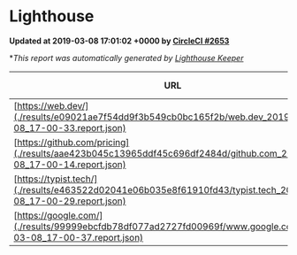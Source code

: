 
# Lighthouse

**Updated at 2019-03-08 17:01:02 +0000 by [CircleCI #2653](https://circleci.com/gh/ItinerisLtd/lighthouse-keeper-example/2653)**

**This report was automatically generated by [Lighthouse Keeper](https://github.com/itinerisltd/lighthouse-keeper)*

| URL | Performance | Accessibility | Best Practices | SEO | PWA | Updated At |
| --- | --- | --- | --- | --- | --- | --- |
| [https://web.dev/](./results/e09021ae7f54dd9f3b549cb0bc165f2b/web.dev_2019-03-08_17-00-33.report.json) | 0.97 | 0.93 | 1 | 0.87 | 1 | 2019-03-08T17:00:33.501Z |
| [https://github.com/pricing](./results/aae423b045c13965ddf45c696df2484d/github.com_2019-03-08_17-00-14.report.json) | 0.8 | 0.89 | 0.93 | 0.91 | 0.58 | 2019-03-08T17:00:14.132Z |
| [https://typist.tech/](./results/e463522d02041e06b035e8f61910fd43/typist.tech_2019-03-08_17-00-29.report.json) | 1 |  |  |  |  | 2019-03-08T17:00:29.862Z |
| [https://google.com/](./results/99999ebcfdb78df077ad2727fd00969f/www.google.com_2019-03-08_17-00-37.report.json) | 0.91 | 0.71 | 0.93 | 0.82 | 0.58 | 2019-03-08T17:00:37.219Z |
